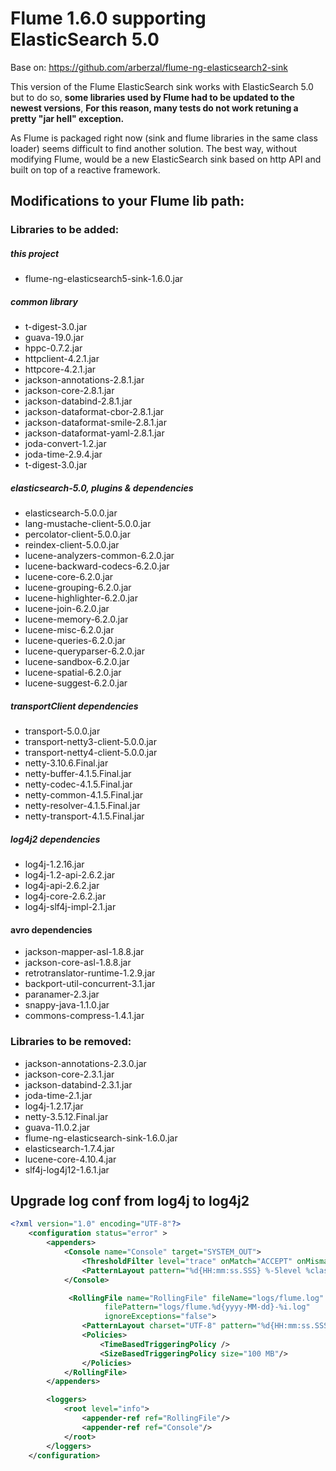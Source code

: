 # Flume 1.6.0 supporting ElasticSearch 5.0
Base on: https://github.com/arberzal/flume-ng-elasticsearch2-sink

This version of the Flume ElasticSearch sink works with ElasticSearch 5.0
but to do so, **some libraries used by Flume had to be updated to the newest
versions**,  **For this reason, many tests do not work retuning a pretty "jar
hell" exception.**

As Flume is packaged right now (sink and flume libraries in the  same class 
loader) seems difficult to find another solution. The best way, without
modifying Flume, would be a new ElasticSearch sink based on http API and 
built on top of a reactive framework.

## Modifications to your Flume lib path:
    
### Libraries to be added:
##### this project
- flume-ng-elasticsearch5-sink-1.6.0.jar

##### common library
- t-digest-3.0.jar
- guava-19.0.jar
- hppc-0.7.2.jar
- httpclient-4.2.1.jar
- httpcore-4.2.1.jar
- jackson-annotations-2.8.1.jar
- jackson-core-2.8.1.jar
- jackson-databind-2.8.1.jar
- jackson-dataformat-cbor-2.8.1.jar
- jackson-dataformat-smile-2.8.1.jar
- jackson-dataformat-yaml-2.8.1.jar
- joda-convert-1.2.jar
- joda-time-2.9.4.jar
- t-digest-3.0.jar

##### elasticsearch-5.0, plugins & dependencies
- elasticsearch-5.0.0.jar
- lang-mustache-client-5.0.0.jar
- percolator-client-5.0.0.jar
- reindex-client-5.0.0.jar
- lucene-analyzers-common-6.2.0.jar
- lucene-backward-codecs-6.2.0.jar
- lucene-core-6.2.0.jar
- lucene-grouping-6.2.0.jar
- lucene-highlighter-6.2.0.jar
- lucene-join-6.2.0.jar
- lucene-memory-6.2.0.jar
- lucene-misc-6.2.0.jar
- lucene-queries-6.2.0.jar
- lucene-queryparser-6.2.0.jar
- lucene-sandbox-6.2.0.jar
- lucene-spatial-6.2.0.jar
- lucene-suggest-6.2.0.jar

##### transportClient dependencies
- transport-5.0.0.jar
- transport-netty3-client-5.0.0.jar
- transport-netty4-client-5.0.0.jar
- netty-3.10.6.Final.jar
- netty-buffer-4.1.5.Final.jar
- netty-codec-4.1.5.Final.jar
- netty-common-4.1.5.Final.jar
- netty-resolver-4.1.5.Final.jar
- netty-transport-4.1.5.Final.jar

##### log4j2 dependencies
- log4j-1.2.16.jar
- log4j-1.2-api-2.6.2.jar
- log4j-api-2.6.2.jar
- log4j-core-2.6.2.jar
- log4j-slf4j-impl-2.1.jar

#### avro dependencies
- jackson-mapper-asl-1.8.8.jar
- jackson-core-asl-1.8.8.jar 
- retrotranslator-runtime-1.2.9.jar
- backport-util-concurrent-3.1.jar
- paranamer-2.3.jar
- snappy-java-1.1.0.jar
- commons-compress-1.4.1.jar

### Libraries to be removed:
- jackson-annotations-2.3.0.jar
- jackson-core-2.3.1.jar
- jackson-databind-2.3.1.jar
- joda-time-2.1.jar
- log4j-1.2.17.jar
- netty-3.5.12.Final.jar
- guava-11.0.2.jar
- flume-ng-elasticsearch-sink-1.6.0.jar
- elasticsearch-1.7.4.jar
- lucene-core-4.10.4.jar
- slf4j-log4j12-1.6.1.jar

## Upgrade log conf from log4j to log4j2
```xml
<?xml version="1.0" encoding="UTF-8"?>
    <configuration status="error" >
        <appenders>
            <Console name="Console" target="SYSTEM_OUT">
                <ThresholdFilter level="trace" onMatch="ACCEPT" onMismatch="DENY"/>
                <PatternLayout pattern="%d{HH:mm:ss.SSS} %-5level %class{36} %L %M - %msg%xEx%n"/>
            </Console>

             <RollingFile name="RollingFile" fileName="logs/flume.log"
                     filePattern="logs/flume.%d{yyyy-MM-dd}-%i.log"
                     ignoreExceptions="false">
                <PatternLayout charset="UTF-8" pattern="%d{HH:mm:ss.SSS} [%t] %-5level %logger{36} %L %M - %msg%xEx%n" />
                <Policies>
                    <TimeBasedTriggeringPolicy />
                    <SizeBasedTriggeringPolicy size="100 MB"/>
                </Policies>
            </RollingFile>
        </appenders>

        <loggers>
            <root level="info">
                <appender-ref ref="RollingFile"/>
                <appender-ref ref="Console"/>
            </root>
        </loggers>
    </configuration>
```
